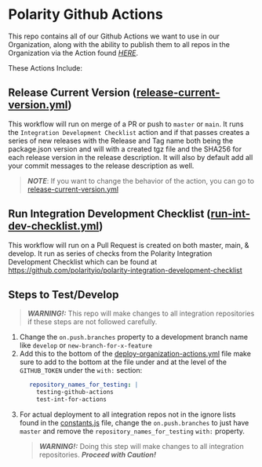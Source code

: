 # Polarity Github Actions
This repo contains all of our Github Actions we want to use in our Organization, along with the ability to publish them to all repos in the Organization via the Action found *[HERE](./.github/workflows/deploy-organization-actions.yml)*. 

These Actions Include:

## Release Current Version ([release-current-version.yml](./src/release-current-version.yml))
This workflow will run on merge of a PR or push to `master` or `main`. It runs the `Integration Development Checklist` action and if that passes creates a series of new releases with the Release and Tag name both being the package.json version and will with a created tgz file and the SHA256 for each release version in the release description.  It will also by default add all your commit messages to the release description as well.
> ***NOTE***: If you want to change the behavior of the action, you can go to [release-current-version.yml](./.github/workflows/release-for-servers.yml)

## Run Integration Development Checklist ([run-int-dev-checklist.yml](./src/run-int-dev-checklist.yml))
This workflow will run on a Pull Request is created on both master, main, & develop. It run as series of checks from the Polarity Integration Development Checklist which can be found at https://github.com/polarityio/polarity-integration-development-checklist


## Steps to Test/Develop
> ***WARNING!:*** This repo will make changes to all integration repositories if these steps are not followed carefully.
1. Change the `on.push.branches` property to a development branch name like `develop` or `new-branch-for-x-feature`
2. Add this to the bottom of the [deploy-organization-actions.yml](./.github/workflows/deploy-organization-actions.yml) file make sure to add to the bottom at the file under and at the level of the `GITHUB_TOKEN` under the `with:` section: 
  ```yaml
        repository_names_for_testing: |
          testing-github-actions
          test-int-for-actions
  ```
3. For actual deployment to all integration repos not in the ignore lists found in the [constants.js](./src/constants.js) file, change the `on.push.branches` to just have `master` and remove the `repository_names_for_testing` `with:` property.
    > ***WARNING!:*** Doing this step will make changes to all integration repositories.  ***Proceed with Caution!***